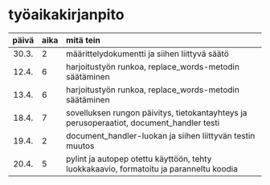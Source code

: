 # työaikakirjanpito

| päivä | aika | mitä tein  |
| :----:|:-----| :-----|
| 30.3. | 2    | määrittelydokumentti ja siihen liittyvä säätö |
| 12.4. | 6    | harjoitustyön runkoa, replace_words-metodin säätäminen |
| 13.4. | 6    | harjoitustyön runkoa, replace_words-metodin säätäminen |
| 18.4. | 7    | sovelluksen rungon päivitys, tietokantayhteys ja perusoperaatiot, document_handler testi |
| 19.4. | 2    | document_handler-luokan ja siihen liittyvän testin muutos |
| 20.4. | 5    | pylint ja autopep otettu käyttöön, tehty luokkakaavio, formatoitu ja paranneltu koodia |